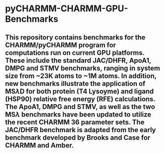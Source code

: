 # pyCHARMM-CHARMM-GPU-Benchmarks
## This repository contains benchmarks for the CHARMM/pyCHARMM program for computations run on current GPU platforms. These include the standard JAC/DHFR, ApoA1, DMPG and STMV benchmarks, ranging in system size from ~23K atoms to ~1M atoms. In addition, new benchmarks illustrate the application of MS$\lambda$D for both protein (T4 Lysoyme) and ligand (HSP90) relative free energy (RFE) calculations. The ApoA1, DMPG and STMV, as well as the two MS$\lambda$ benchmarks have been updated to utilize the recent CHARMM 36 parameter sets. The JAC/DHFR benchmark is adapted from the early benchmark developed by Brooks and Case for CHARMM and Amber.
